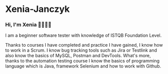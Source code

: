# Xenia-Janczyk
### Hi, I'm Xenia 👋👩🏻‍💻
I am a beginner software tester with knowledge of ISTQB Foundation Level.

Thanks to courses I have completed and practice I have gained, I know
how to work in a Scrum. I know bug tracking tools such as Jira or Testlink
and also know the basics of MySQL, Postman and DevTools. What's more, thanks 
to the automation testing course I know the basics of programming language 
which is Java, framework Selenium and how to work with Github. 
